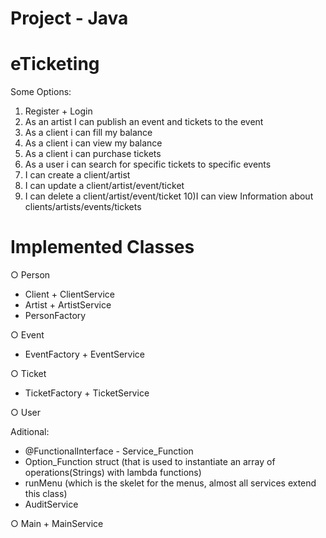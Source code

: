 # Project - Java
# eTicketing

Some Options:
1) Register + Login
2) As an artist I can publish an event and tickets to the event
3) As a client i can fill my balance
4) As a client i can view my balance
5) As a client i can purchase tickets
6) As a user i can search for specific tickets to specific events
7) I can create a client/artist
8) I can update a client/artist/event/ticket
9) I can delete a client/artist/event/ticket
10)I can view Information about clients/artists/events/tickets

# Implemented Classes
○ Person 
  - Client + ClientService
  - Artist + ArtistService
  - PersonFactory
  
○ Event
  - EventFactory + EventService
  
○ Ticket
  - TicketFactory + TicketService
  
○ User

Aditional:
  - @FunctionalInterface - Service_Function
  - Option_Function struct (that is used to instantiate an array of operations(Strings) with lambda functions)
  - runMenu (which is the skelet for the menus, almost all services extend this class)
  - AuditService 

○ Main + MainService
